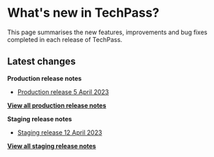# What's new in TechPass?

This page summarises the new features, improvements and bug fixes completed in each release of TechPass.

## Latest changes

**Production release notes**
- [Production release 5 April 2023](whats-new/production-release-notes?id=production-release-5-april-2023)

 [**View all production release notes**](/whats-new/production-release-notes)


**Staging release notes**
- [Staging release 12 April 2023](whats-new/staging-release-notes?id=staging-release-12-april-2023)

 [**View all staging release notes**](/whats-new/staging-release-notes)
